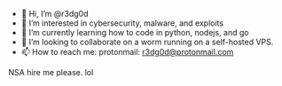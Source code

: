 - 👋 Hi, I’m @r3dg0d
- 👀 I’m interested in cybersecurity, malware, and exploits
- 🌱 I’m currently learning how to code in python, nodejs, and go
- 💞️ I’m looking to collaborate on a worm running on a self-hosted VPS.
- 📫 How to reach me: 
        protonmail: r3dg0d@protonmail.com
       
NSA hire me please. lol

<!---
r3dg0d/r3dg0d is a ✨ special ✨ repository because its `README.md` (this file) appears on your GitHub profile.
You can click the Preview link to take a look at your changes.
--->
